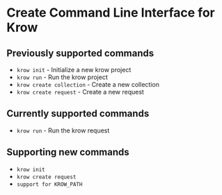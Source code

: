 # Create Command Line Interface for Krow

## Previously supported commands

- `krow init` - Initialize a new krow project
- `krow run` - Run the krow project
- `krow create collection` - Create a new collection
- `krow create request` - Create a new request

## Currently supported commands

- `krow run` - Run the krow request

## Supporting new commands

- `krow init`
- `krow create request`
- `support for KROW_PATH`
